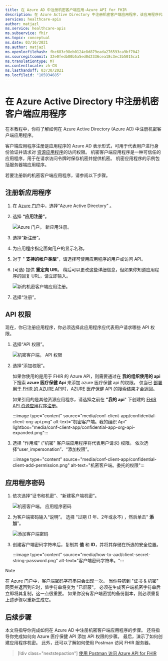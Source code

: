 ```yaml
---
title: 在 Azure AD 中注册机密客户端应用-Azure API for FHIR
description: 在 Azure Active Directory 中注册机密客户端应用程序，该应用程序代表用户进行身份验证，并请求对资源应用程序的访问权限。
services: healthcare-apis
author: matjazl
ms.service: healthcare-apis
ms.subservice: fhir
ms.topic: conceptual
ms.date: 03/16/2021
ms.author: matjazl
ms.openlocfilehash: fbc683c98eb0124e8d879eada276593ca9bf7042
ms.sourcegitcommit: 32e0fedb80b5a5ed0d2336cea18c3ec3b5015ca1
ms.translationtype: MT
ms.contentlocale: zh-CN
ms.lasthandoff: 03/30/2021
ms.locfileid: "105934685"
---
```

# <a name="register-a-confidential-client-application-in-azure-active-directory"></a>在 Azure Active Directory 中注册机密客户端应用程序

在本教程中，你将了解如何在 Azure Active Directory (Azure AD) 中注册机密客户端应用程序。  

客户端应用程序注册是应用程序的 Azure AD 表示形式，可用于代表用户进行身份验证并请求对 [资源应用程序](register-resource-azure-ad-client-app.md)的访问权限。 机密客户端应用程序是一种可信任的应用程序，用于在请求访问令牌时保存机密并提供机密。 机密应用程序的示例包括服务器端应用程序。 

若要注册新的机密客户端应用程序，请参阅以下步骤。 

## <a name="register-a-new-application"></a>注册新应用程序

1. 在 [Azure 门户](https://portal.azure.com)中，选择“Azure Active Directory”  。

1. 选择 **“应用注册”**。 

    ![Azure 门户。 新应用注册。](media/how-to-aad/portal-aad-new-app-registration.png)

1. 选择“新注册”。

1. 为应用程序指定面向用户的显示名称。

1. 对于 " **支持的帐户类型**"，请选择可使用应用程序的用户或访问 API。

1.  (可选) 提供 **重定向 URI**。 稍后可以更改这些详细信息，但如果你知道应用程序的回复 URL，请立即输入。

    ![新的机密客户端应用注册。](media/how-to-aad/portal-aad-register-new-app-registration-CONF-CLIENT.png)

1. 选择“注册”。

## <a name="api-permissions"></a>API 权限

现在，你已注册应用程序，你必须选择此应用程序应代表用户请求哪些 API 权限。

1. 选择“API 权限”。

    ![机密客户端。 API 权限](media/how-to-aad/portal-aad-register-new-app-registration-CONF-CLIENT-API-Permissions.png)

1. 选择“添加权限”。

    如果你使用的是用于 FHIR 的 Azure API，则需要通过在 **我的组织使用的 api** 下搜索 **azure 医疗保健 Api** 来添加 azure 医疗保健 api 的权限。 仅当已 [部署用于 FHIR 的 AZURE API](fhir-paas-powershell-quickstart.md)时，AZURE 医疗保健 API 的搜索结果才会返回。

    如果引用的是其他资源应用程序，请选择之前在 **"我的 api**" 下创建的 [FHIR API 资源应用程序注册](register-resource-azure-ad-client-app.md)。


    :::image type="content" source="media/conf-client-app/confidential-client-org-api.png" alt-text="机密客户端。我的组织 Api" lightbox="media/conf-client-app/confidential-app-org-api-expanded.png":::
    

1. 选择 "作用域" ("机密" 客户端应用程序将代表用户请求) 权限。 依次选择“user_impersonation”、“添加权限”。 

    :::image type="content" source="media/conf-client-app/confidential-client-add-permission.png" alt-text="机密客户端。委托的权限":::


## <a name="application-secret"></a>应用程序密码

1. 依次选择“证书和机密”、“新建客户端机密”。  

    ![机密客户端。 应用程序密码](media/how-to-aad/portal-aad-register-new-app-registration-CONF-CLIENT-SECRET.png)

1. 为客户端密码输入“说明”。 选择 "过期 (1 年、2年或永不) ，然后单击" **添加**"。

   ![添加客户端密码](media/how-to-aad/add-a-client-secret.png)

1. 创建客户端密码字符串后，复制其 **值** 和 **ID**，并将其存储在所选的安全位置。

   :::image type="content" source="media/how-to-aad/client-secret-string-password.png" alt-text="客户端密码字符串。"::: 

> [!NOTE]
>在 Azure 门户中，客户端密码字符串只会出现一次。 当你导航到 "证书 & 机密" 网页并返回到它时，值字符串将变为 "已屏蔽"。 必须在生成客户端机密字符串后立即将其复制，这一点很重要。 如果你没有客户端密钥的备份副本，则必须重复上述步骤以重新生成它。
 
## <a name="next-steps"></a>后续步骤

本文将指导你完成如何在 Azure AD 中注册机密客户端应用程序的步骤。 还将指导你完成如何向 Azure 医疗保健 API 添加 API 权限的步骤。 最后，演示了如何创建应用程序机密。 此外，还可以了解如何使用 Postman 访问 FHIR 服务器。
 
>[!div class="nextstepaction"]
>[使用 Postman 访问 Azure API for FHIR](access-fhir-postman-tutorial.md)
